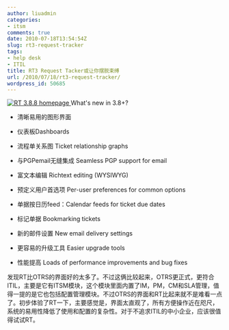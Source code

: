 ```yaml
---
author: liuadmin
categories:
- itsm
comments: true
date: 2010-07-18T13:54:54Z
slug: rt3-request-tracker
tags:
- help desk
- ITIL
title: RT3 Request Tacker或让你摆脱束缚
url: /2010/07/18/rt3-request-tracker/
wordpress_id: 50685
---
```


[ ![RT 3.8.8 homepage](http://bestpractical.com/static/images/screenshots/rt/3.8/homepage.png) ](http://bestpractical.com/rt/screenshots.html)
What's new in 3.8+?



	
  * 清晰易用的图形界面

	
  * 仪表板Dashboards

	
  * 流程单关系图 Ticket relationship graphs

	
  * 与PGPemail无缝集成 Seamless PGP support for email

	
  * 富文本编辑 Richtext editing (WYSIWYG)

	
  * 预定义用户首选项 Per-user preferences for common options

	
  * 单据按日历feed：Calendar feeds for ticket due dates

	
  * 标记单据 Bookmarking tickets

	
  * 新的邮件设置 New email delivery settings

	
  * 更容易的升级工具 Easier upgrade tools

	
  * 性能提高 Loads of performance improvements and bug fixes



发现RT比OTRS的界面好的太多了。不过这俩比较起来，OTRS更正式，更符合ITIL，主要是它有ITSM模块，这个模块里面内置了IM，PM，CM和SLA管理，值得一提的是它也包括配置管理模块。不过OTRS的界面和RT比起来就不是难看一点了。初步体验了RT一下，主要感觉是，界面太直观了，所有方便操作近在咫尺，系统的易用性降低了使用和配置的复杂性。对于不追求ITIL的中小企业，应该很值得试试RT。
